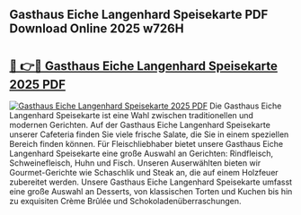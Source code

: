 ## Gasthaus Eiche Langenhard Speisekarte PDF Download Online 2025 w726H

# <h2><a href="http://gcdqp4g.nevu.top/?p=Gasthaus+Eiche+Langenhard+Speisekarte">🔗 👉🔴 Gasthaus Eiche Langenhard Speisekarte 2025 PDF</a></h2>

[![Gasthaus Eiche Langenhard Speisekarte 2025 PDF](https://i.imgur.com/dBaPXMq.png)](http://gcdqp4g.nevu.top/?p=Gasthaus+Eiche+Langenhard+Speisekarte)
Die Gasthaus Eiche Langenhard Speisekarte ist eine Wahl zwischen traditionellen und modernen Gerichten. Auf der Gasthaus Eiche Langenhard Speisekarte unserer Cafeteria finden Sie viele frische Salate, die Sie in einem speziellen Bereich finden können. Für Fleischliebhaber bietet unsere Gasthaus Eiche Langenhard Speisekarte eine große Auswahl an Gerichten: Rindfleisch, Schweinefleisch, Huhn und Fisch. Unseren Auserwählten bieten wir Gourmet-Gerichte wie Schaschlik und Steak an, die auf einem Holzfeuer zubereitet werden. Unsere Gasthaus Eiche Langenhard Speisekarte umfasst eine große Auswahl an Desserts, von klassischen Torten und Kuchen bis hin zu exquisiten Crème Brûlée und Schokoladenüberraschungen.
